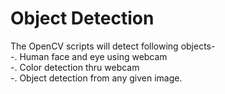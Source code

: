# Object Detection
The OpenCV scripts will detect following objects-  
-. Human face and eye using webcam  
-. Color detection thru webcam  
-. Object detection from any given image.  